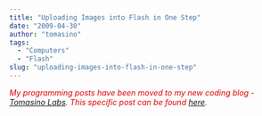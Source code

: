 ```yaml
---
title: "Uploading Images into Flash in One Step"
date: "2009-04-30"
author: "tomasino"
tags:
  - "Computers"
  - "Flash"
slug: "uploading-images-into-flash-in-one-step"
---
```


<span style="color:#e10000; font-style:italic;">My programming posts
have been moved to my new coding blog - [Tomasino Labs][]. This specific
post can be found [here][].</span>

  [Tomasino Labs]: h//labs.tomasino.org/
  [here]: //labs.tomasino.org/2009/04/30/as3-one-step-image-upload/
